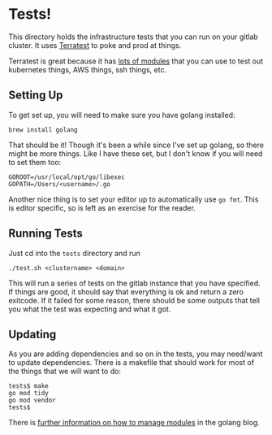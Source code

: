 # Tests!

This directory holds the infrastructure tests that you can run on your gitlab
cluster.  It uses [Terratest](https://terratest.gruntwork.io/) to poke and prod
at things.

Terratest is great because it has
[lots of modules](https://pkg.go.dev/github.com/gruntwork-io/terratest/modules)
that you can use to test out kubernetes things, AWS things, ssh things, etc.

## Setting Up

To get set up, you will need to make sure you have golang installed:
```
brew install golang

```

That should be it!  Though it's been a while since I've set up golang, so
there might be more things.  Like I have these set, but I don't know if
you will need to set them too:
```
GOROOT=/usr/local/opt/go/libexec
GOPATH=/Users/<username>/.go
```

Another nice thing is to set your editor up to automatically use `go fmt`.
This is editor specific, so is left as an exercise for the reader.

## Running Tests

Just cd into the `tests` directory and run
```
./test.sh <clustername> <domain>
```

This will run a series of tests on the gitlab instance that you have specified.
If things are good, it should say that everything is ok and return a zero
exitcode.  If it failed for some reason, there should be some outputs that
tell you what the test was expecting and what it got.

## Updating

As you are adding dependencies and so on in the tests, you may need/want to
update dependencies.  There is a makefile that should work for most of the
things that we will want to do:
```
tests$ make
go mod tidy
go mod vendor
tests$ 
```

There is [further information on how to manage modules](https://blog.golang.org/using-go-modules)
in the golang blog.
